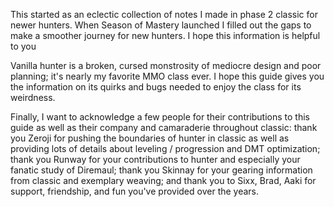This started as an eclectic collection of notes I made in phase 2 classic for newer hunters.  When Season of Mastery launched I filled out the gaps to make a smoother journey for new hunters.  I hope this information is helpful to you

Vanilla hunter is a broken, cursed monstrosity of mediocre design and poor planning; it's nearly my favorite MMO class ever.  I hope this guide gives you the information on its quirks and bugs needed to enjoy the class for its weirdness.  

Finally, I want to acknowledge a few people for their contributions to this guide as well as their company and camaraderie throughout classic: thank you Zeroji for pushing the boundaries of hunter in classic as well as providing lots of details about leveling / progression and DMT optimization; thank you Runway for your contributions to hunter and especially your fanatic study of Diremaul; thank you Skinnay for your gearing information from classic and exemplary weaving; and thank you to Sixx, Brad, Aaki for support, friendship, and fun you've provided over the years.